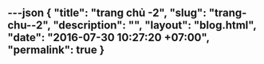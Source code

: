 ---json
{
    "title": "trang chủ -2",
    "slug": "trang-chu--2",
    "description": "",
    "layout": "blog.html",
    "date": "2016-07-30 10:27:20 +07:00",
    "permalink": true
}
---
